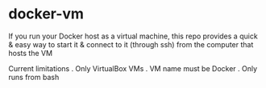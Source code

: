 docker-vm
=========

If you run your Docker host as a virtual machine, this repo provides a quick & easy way to start it & connect to it (through ssh) from the computer that hosts the VM

Current limitations
. Only VirtualBox VMs
. VM name must be Docker
. Only runs from bash
